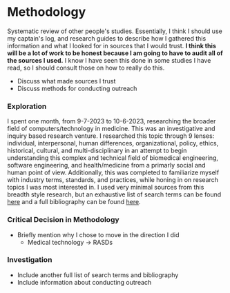 # Methodology

Systematic review of other people's studies. Essentially, I think I should use my captain's log, and research guides to describe how I gathered this information and what I looked for in sources that I would trust. **I think this will be a lot of work to be honest because I am going to have to audit all of the sources I used.** I know I have seen this done in some studies I have read, so I should consult those on how to really do this.

- Discuss what made sources I trust 
- Discuss methods for conducting outreach 

### Exploration 
I spent one month, from 9-7-2023 to 10-6-2023, researching the broader field of computers/technology in medicine. This was an investigative and inquiry based research venture. I researched this topic through 9 lenses: individual, interpersonal, human differences, organizational, policy, ethics, historical, cultural, and multi-disciplinary in an attempt to begin understanding this complex and technical field of biomedical engineering, software engineering, and health/medicine from a primarly social and human point of view. Additionally, this was completed to familiarize myself with industry terms, standards, and practices, while honing in on research topics I was most interested in. I used very minimal sources from this breadth style research, but an exhaustive list of search terms can be found [here](https://docs.google.com/spreadsheets/d/1oNA6XXVFzFoIJnYeAsb0xS4jXLMmwv-RUrTuOrg_6s0/edit?usp=sharing) and a full bibliography can be found [here](link).

### Critical Decision in Methodology
- Briefly mention why I chose to move in the direction I did 
    - Medical technology -> RASDs

### Investigation 
- Include another full list of search terms and bibliography
- Include information about conducting outreach 
